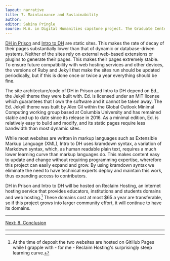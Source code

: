 ```yaml
---
layout: narrative
title: 7. Maintainance and Sustainability
author:
editor: Sabina Pringle
source: M.A. in Digital Humanities capstone project. The Graduate Center - CUNY. May 2020
---
```


<a href="https://binipringle.github.io/dh-in-prison/">DH in Prison</a> and <a href="https://binipringle.github.io/intro-to-dh/">Intro to DH</a> are static sites. This makes the rate of decay of their pages substantially lower than that of dynamic or database-driven systems. Neither of the sites rely on external web-based extensions or plugins to generate their pages. This makes their pages extremely stable. To ensure future compatibility with web hosting services and other devices, the versions of Ruby and Jekyll that make the sites run should be updated periodically, but if this is done once or twice a year everything should be fine.

The site architecture/code of DH in Prison and Intro to DH depend on Ed., the Jekyll theme they were built with. Ed. is licensed under an MIT license which guarantees that I own the software and it cannot be taken away. The Ed. Jekyll theme was built by Alex Gil within the Global Outlook Minimal Computing working group based at Columbia University and has remained stable and up to date since its release in 2016. As a minimal edition, Ed. is relatively easy to build and modify, and its static pages require less bandwidth than most dynamic sites.

While most websites are written in markup languages such as Extensible Markup Language (XML), Intro to DH uses kramdown syntax, a variation of Markdown syntax, which, as human readable plain text, requires a much lower learning curve than markup languages do. This makes content easy to update and change without requiring programming expertise, wherefore this project can easily expand and grow. By using kramdown syntax we eliminate the need to have technical experts deploy and maintain this work, thus expanding access to contributors.

DH in Prison and Intro to DH will be hosted on Reclaim Hosting, an internet hosting service that provides educators, institutions and students domains and web hosting.[^1] These domains cost at most $65 a year are transferable, so if this project grows into larger community effort, it will continue to have its domains.

[^1]: At the time of deposit the two websites are hosted on GitHub Pages while I grapple with - for me - Reclaim Hosting's surprisingly steep learning curve.

---

[Next: 8. Conclusion](/binipringle.github.io/dh-in-prison/texts/8-conclusion.md)

---
